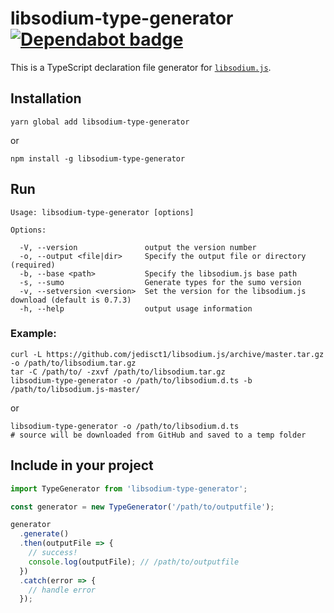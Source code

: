 # libsodium-type-generator [![Dependabot badge](https://img.shields.io/badge/Dependabot-active-brightgreen.svg)](https://dependabot.com/)

This is a TypeScript declaration file generator for [`libsodium.js`](https://github.com/jedisct1/libsodium.js).


## Installation
```
yarn global add libsodium-type-generator
```
or
```
npm install -g libsodium-type-generator
```

## Run
```
Usage: libsodium-type-generator [options]

Options:

  -V, --version               output the version number
  -o, --output <file|dir>     Specify the output file or directory (required)
  -b, --base <path>           Specify the libsodium.js base path
  -s, --sumo                  Generate types for the sumo version
  -v, --setversion <version>  Set the version for the libsodium.js download (default is 0.7.3)
  -h, --help                  output usage information
```

### Example:
```
curl -L https://github.com/jedisct1/libsodium.js/archive/master.tar.gz -o /path/to/libsodium.tar.gz
tar -C /path/to/ -zxvf /path/to/libsodium.tar.gz
libsodium-type-generator -o /path/to/libsodium.d.ts -b /path/to/libsodium.js-master/
```
or
```
libsodium-type-generator -o /path/to/libsodium.d.ts
# source will be downloaded from GitHub and saved to a temp folder
```


## Include in your project
```ts
import TypeGenerator from 'libsodium-type-generator';

const generator = new TypeGenerator('/path/to/outputfile');

generator
  .generate()
  .then(outputFile => {
    // success!
    console.log(outputFile); // /path/to/outputfile
  })
  .catch(error => {
    // handle error
  });
```
